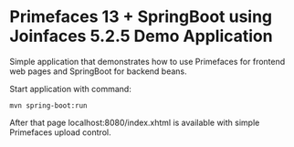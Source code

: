 # Primefaces 13 + SpringBoot using Joinfaces 5.2.5 Demo Application

Simple application that demonstrates how to use Primefaces for frontend web pages and SpringBoot for backend beans. 

Start application with command:

```mvn spring-boot:run```

After that page localhost:8080/index.xhtml is available with simple Primefaces upload control.